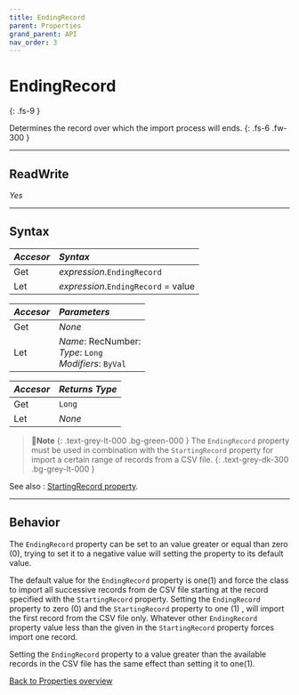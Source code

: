 ```yaml
---
title: EndingRecord
parent: Properties
grand_parent: API
nav_order: 3
---
```


# EndingRecord
{: .fs-9 }

Determines the record over which the import process will ends.
{: .fs-6 .fw-300 }

---

## ReadWrite

_Yes_

---

## Syntax

|**_Accesor_**|**_Syntax_**|
|:----------|:----------|
|Get|*expression*.`EndingRecord`|
|Let|*expression*.`EndingRecord` = value|

|**_Accesor_**|**_Parameters_**|
|:----------|:----------|
|Get|_None_|
|Let|*Name*: RecNumber:<br>*Type*: `Long`<br>*Modifiers*: `ByVal`|

|**_Accesor_**|**_Returns Type_**|
|:----------|:----------|
|Get|`Long`|
|Let|_None_|

>📝**Note**
>{: .text-grey-lt-000 .bg-green-000 }
>The `EndingRecord` property must be used in combination with the `StartingRecord` property for import a certain range of records from a CSV file.
{: .text-grey-dk-300 .bg-grey-lt-000 }

See also
: [StartingRecord property](https://ws-garcia.github.io/VBA-CSV-interface/api/properties/startingrecord.html).

---

## Behavior

The `EndingRecord` property can be set to an value greater or equal than zero (0), trying to set it to a negative value will setting the property to its default value.

The default value for the `EndingRecord` property is one(1) and force the class to import all successive records from de CSV file starting at the record specified with the `StartingRecord` property. Setting the `EndingRecord` property to zero (0) and the `StartingRecord` property to one (1) , will import the first record from the CSV file only. Whatever other `EndingRecord` property value less than the given in the `StartingRecord` property forces import one record.

Setting the `EndingRecord` property to a value greater than the available records in the CSV file has the same effect than setting it to one(1).

[Back to Properties overview](https://ws-garcia.github.io/VBA-CSV-interface/api/properties/)
